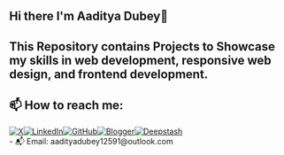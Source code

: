 ## Hi there I'm **Aaditya Dubey**👋
## This Repository contains Projects to Showcase my skills in web development, responsive web design, and frontend development. 

## 📫 How to reach me:
<div class="social-icons"><a href="https://twitter.com/itsaadi_09" target="_blank" class="icon" onclick="alert('Opening X profile in a new tab.');"><img src="https://upload.wikimedia.org/wikipedia/commons/c/cc/X_icon.svg" alt="X"></a><a href="https://linkedin.com/in/aadityadubey" target="_blank" class="icon" onclick="alert('Opening LinkedIn profile in a new tab.');"><img src="https://upload.wikimedia.org/wikipedia/commons/c/ca/LinkedIn_logo_initials.png" alt="LinkedIn"></a><a href="https://github.com/aadi-09" target="_blank" class="icon" onclick="alert('Opening GitHub profile in a new tab.');"><img src="https://github.githubassets.com/images/modules/logos_page/GitHub-Mark.png" alt="GitHub"></a><a href="https://therusticreveriehub.blogspot.com" target="_blank" class="icon" onclick="alert('Opening Blogger page in a new tab.');"><img src="https://upload.wikimedia.org/wikipedia/commons/thumb/3/31/Blogger.svg/32px-Blogger.svg.png" alt="Blogger"></a><a href="https://deepstash.com" target="_blank" class="icon" onclick="alert('Opening Deepstash profile in a new tab.');"><img src="https://upload.wikimedia.org/wikipedia/commons/d/d0/Deepstash_Logo.png" alt="Deepstash"></a></div>
- 📬 Email: aadityadubey12591@outlook.com
